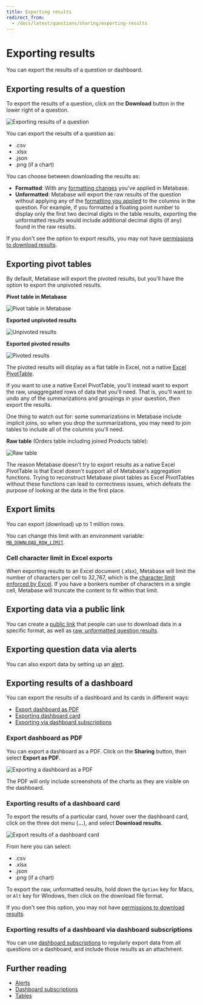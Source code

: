 ```yaml
---
title: Exporting results
redirect_from:
  - /docs/latest/questions/sharing/exporting-results
---
```


# Exporting results

You can export the results of a question or dashboard.

## Exporting results of a question

To export the results of a question, click on the **Download** button in the lower right of a question.

![Exporting results of a question](./images/exporting-the-results-of-a-question.png)

You can export the results of a question as:

- .csv
- .xlsx
- .json
- .png (if a chart)

You can choose between downloading the results as:

- **Formatted**: With any [formatting changes](../data-modeling/formatting.md) you've applied in Metabase.
- **Unformatted**: Metabase will export the raw results of the question without applying any of the [formatting you applied](../data-modeling/formatting.md) to the columns in the question. For example, if you formatted a floating point number to display only the first two decimal digits in the table results, exporting the unformatted results would include additional decimal digits (if any) found in the raw results.

If you don't see the option to export results, you may not have [permissions to download results](../permissions/data.md#download-results-permissions).

## Exporting pivot tables

By default, Metabase will export the pivoted results, but you'll have the option to export the unpivoted results.

**Pivot table in Metabase**

![Pivot table in Metabase](./images/pivot-table-in-metabase.png)

**Exported unpivoted results**

![Unpivoted results](./images/unpivoted-results.png)

**Exported pivoted results**

![Pivoted results](./images/pivoted-results.png)

The pivoted results will display as a flat table in Excel, not a native [Excel PivotTable](https://support.microsoft.com/en-us/office/overview-of-pivottables-and-pivotcharts-527c8fa3-02c0-445a-a2db-7794676bce96).

If you want to use a native Excel PivotTable, you'll instead want to export the raw, unaggregated rows of data that you'll need. That is, you'll want to undo any of the summarizations and groupings in your question, _then_ export the results.

One thing to watch out for: some summarizations in Metabase include implicit joins, so when you drop the summarizations, you may need to join tables to include all of the columns you'll need.

**Raw table** (Orders table including joined Products table):

![Raw table](./images/raw-table.png)

The reason Metabase doesn't try to export results as a native Excel PivotTable is that Excel doesn't support all of Metabase's aggregation functions. Trying to reconstruct Metabase pivot tables as Excel PivotTables without these functions can lead to correctness issues, which defeats the purpose of looking at the data in the first place.

## Export limits

You can export (download) up to 1 million rows.

You can change this limit with an environment variable: [`MB_DOWNLOAD_ROW_LIMIT`](../configuring-metabase/environment-variables.md).

### Cell character limit in Excel exports

When exporting results to an Excel document (.xlsx), Metabase will limit the number of characters per cell to 32,767, which is the [character limit enforced by Excel](https://support.microsoft.com/en-us/office/excel-specifications-and-limit-1672b34d-7043-467e-8e27-269d656771c3). If you have a bonkers number of characters in a single cell, Metabase will truncate the content to fit within that limit.

## Exporting data via a public link

You can create a [public link](../embedding/public-links.md#public-link-to-export-question-results-in-csv-xlsx-json) that people can use to download data in a specific format, as well as [raw, unformatted question results](../embedding/public-links.md#exporting-raw-unformatted-question-results).

## Exporting question data via alerts

You can also export data by setting up an [alert](./alerts.md).

## Exporting results of a dashboard

You can export the results of a dashboard and its cards in different ways:

- [Export dashboard as PDF](#export-dashboard-as-pdf)
- [Exporting dashboard card](#exporting-results-of-a-dashboard-card)
- [Exporting via dashboard subscriptions](#exporting-results-of-a-dashboard-via-dashboard-subscriptions)

### Export dashboard as PDF

You can export a dashboard as a PDF. Click on the **Sharing** button, then select **Export as PDF**.

![Exporting a dashboard as a PDF](./images/export-dashboard-as-pdf.png)

The PDF will only include screenshots of the charts as they are visible on the dashboard.

### Exporting results of a dashboard card

To export the results of a particular card, hover over the dashboard card, click on the three dot menu (**...**), and select **Download results**.

![Export results of a dashboard card](./images/download-card-results.png)

From here you can select:

- .csv
- .xlsx
- .json
- .png (if a chart)

To export the raw, unformatted results, hold down the `Option` key for Macs, or `Alt` key for Windows, then click on the download file format.

If you don't see this option, you may not have [permissions to download results](../permissions/data.md#download-results-permissions).

### Exporting results of a dashboard via dashboard subscriptions

You can use [dashboard subscriptions](../dashboards/subscriptions.md) to regularly export data from all questions on a dashboard, and include those results as an attachment.

## Further reading

- [Alerts](./alerts.md)
- [Dashboard subscriptions](../dashboards/subscriptions.md)
- [Tables](./visualizations/table.md)
